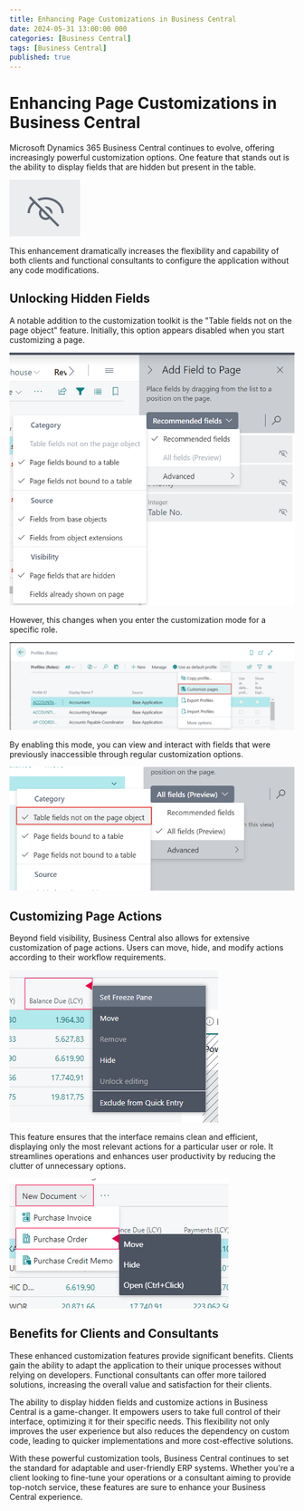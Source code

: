 ```yaml
---
title: Enhancing Page Customizations in Business Central
date: 2024-05-31 13:00:00 000
categories: [Business Central]
tags: [Business Central]
published: true
---
```

# Enhancing Page Customizations in Business Central

Microsoft Dynamics 365 Business Central continues to evolve, offering increasingly powerful customization options. One feature that stands out is the ability to display fields that are hidden but present in the table. 

![Hidden](/_posts/202405/img/Hidden.png)

This enhancement dramatically increases the flexibility and capability of both clients and functional consultants to configure the application without any code modifications.

## Unlocking Hidden Fields

A notable addition to the customization toolkit is the "Table fields not on the page object" feature. Initially, this option appears disabled when you start customizing a page. 

![Table fields not on the page object](/_posts/202405/img/Table_fields_not_on_the_page_object.png)

However, this changes when you enter the customization mode for a specific role.

![Customize Pages](/_posts/202405/img/Customize_pages.png)

By enabling this mode, you can view and interact with fields that were previously inaccessible through regular customization options. 

![Table Fields Displayed](/_posts/202405/img/Fields_table_displayed.png)


## Customizing Page Actions

Beyond field visibility, Business Central also allows for extensive customization of page actions. Users can move, hide, and modify actions according to their workflow requirements.

![Customize options](/_posts/202405/img/Customize_options.png)

This feature ensures that the interface remains clean and efficient, displaying only the most relevant actions for a particular user or role. It streamlines operations and enhances user productivity by reducing the clutter of unnecessary options.

![Customize options](/_posts/202405/img/Action_options.png)

## Benefits for Clients and Consultants

These enhanced customization features provide significant benefits. Clients gain the ability to adapt the application to their unique processes without relying on developers. Functional consultants can offer more tailored solutions, increasing the overall value and satisfaction for their clients.

The ability to display hidden fields and customize actions in Business Central is a game-changer. It empowers users to take full control of their interface, optimizing it for their specific needs. This flexibility not only improves the user experience but also reduces the dependency on custom code, leading to quicker implementations and more cost-effective solutions.

With these powerful customization tools, Business Central continues to set the standard for adaptable and user-friendly ERP systems. Whether you're a client looking to fine-tune your operations or a consultant aiming to provide top-notch service, these features are sure to enhance your Business Central experience.